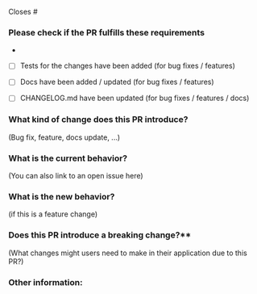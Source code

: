 Closes #

### Please check if the PR fulfills these requirements
- 
- [ ] Tests for the changes have been added (for bug fixes / features)
- [ ] Docs have been added / updated (for bug fixes / features)
- [ ] CHANGELOG.md have been updated (for bug fixes / features / docs)


### What kind of change does this PR introduce?

(Bug fix, feature, docs update, ...)


### What is the current behavior?

(You can also link to an open issue here)

### What is the new behavior?

(if this is a feature change)


### Does this PR introduce a breaking change?** 

(What changes might users need to make in their application due to this PR?)

### Other information:
